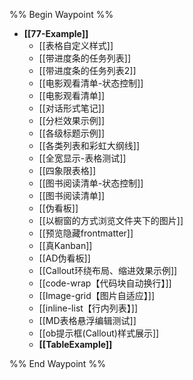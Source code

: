 %% Begin Waypoint %%
- **[[77-Example]]**
	- [[表格自定义样式]]
	- [[带进度条的任务列表]]
	- [[带进度条的任务列表2]]
	- [[电影观看清单-状态控制]]
	- [[电影观看清单]]
	- [[对话形式笔记]]
	- [[分栏效果示例]]
	- [[各级标题示例]]
	- [[各类列表和彩虹大纲线]]
	- [[全宽显示-表格测试]]
	- [[四象限表格]]
	- [[图书阅读清单-状态控制]]
	- [[图书阅读清单]]
	- [[伪看板]]
	- [[以橱窗的方式浏览文件夹下的图片]]
	- [[预览隐藏frontmatter]]
	- [[真Kanban]]
	- [[AD伪看板]]
	- [[Callout环绕布局、缩进效果示例]]
	- [[code-wrap【代码块自动换行】]]
	- [[Image-grid【图片自适应】]]
	- [[inline-list【行内列表】]]
	- [[MD表格悬浮编辑测试]]
	- [[ob提示框(Callout)样式展示]]
	- **[[TableExample]]**

%% End Waypoint %%
